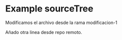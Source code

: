 # Example sourceTree

Modificamos el archivo desde la rama modificacion-1

Añado otra linea desde repo remoto.